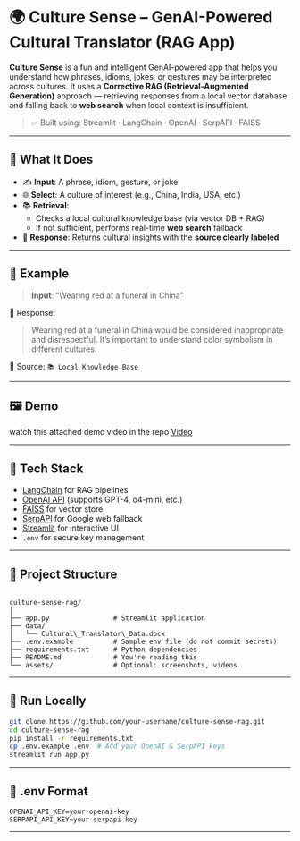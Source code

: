 # 🌍 Culture Sense – GenAI-Powered Cultural Translator (RAG App)

**Culture Sense** is a fun and intelligent GenAI-powered app that helps you understand how phrases, idioms, jokes, or gestures may be interpreted across cultures. It uses a **Corrective RAG (Retrieval-Augmented Generation)** approach — retrieving responses from a local vector database and falling back to **web search** when local context is insufficient.

> ✅ Built using: Streamlit · LangChain · OpenAI · SerpAPI · FAISS

---

## 🎯 What It Does

- ✍️ **Input**: A phrase, idiom, gesture, or joke
- 🌐 **Select**: A culture of interest (e.g., China, India, USA, etc.)
- 📚 **Retrieval**:
  - Checks a local cultural knowledge base (via vector DB + RAG)
  - If not sufficient, performs real-time **web search** fallback
- 🧠 **Response**: Returns cultural insights with the **source clearly labeled**

---

## 🧪 Example

> **Input**: “Wearing red at a funeral in China”

🧠 Response:
> Wearing red at a funeral in China would be considered inappropriate and disrespectful. It’s important to understand color symbolism in different cultures.

🔎 Source: `📚 Local Knowledge Base`

---

## 🖼️ Demo

  
watch this attached demo video in the repo [Video](assets/cultural_translator.mov)

---

## 🧰 Tech Stack

- [LangChain](https://www.langchain.com/) for RAG pipelines
- [OpenAI API](https://platform.openai.com/) (supports GPT-4, o4-mini, etc.)
- [FAISS](https://github.com/facebookresearch/faiss) for vector store
- [SerpAPI](https://serpapi.com/) for Google web fallback
- [Streamlit](https://streamlit.io/) for interactive UI
- `.env` for secure key management

---

## 📂 Project Structure

```

culture-sense-rag/
│
├── app.py                # Streamlit application
├── data/
│   └── Cultural\_Translator\_Data.docx
├── .env.example          # Sample env file (do not commit secrets)
├── requirements.txt      # Python dependencies
├── README.md             # You're reading this
└── assets/               # Optional: screenshots, videos

````

---

## 🚀 Run Locally

```bash
git clone https://github.com/your-username/culture-sense-rag.git
cd culture-sense-rag
pip install -r requirements.txt
cp .env.example .env  # Add your OpenAI & SerpAPI keys
streamlit run app.py
````

---

## 🔐 .env Format

```
OPENAI_API_KEY=your-openai-key
SERPAPI_API_KEY=your-serpapi-key
```

---
